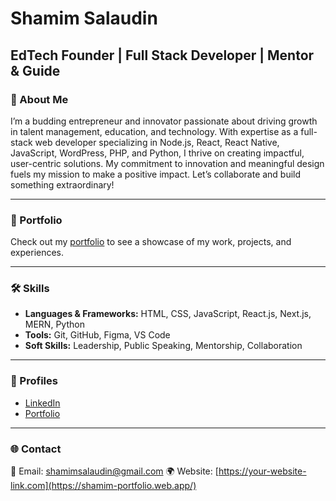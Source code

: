 # Shamim Salaudin

 **EdTech Founder** | **Full Stack Developer** | **Mentor & Guide**
---

### 👋 About Me


I’m a budding entrepreneur and innovator passionate about driving growth in talent management, education, and technology. With expertise as a full-stack web developer specializing in Node.js, React, React Native, JavaScript, WordPress, PHP, and Python, I thrive on creating impactful, user-centric solutions. My commitment to innovation and meaningful design fuels my mission to make a positive impact. Let’s collaborate and build something extraordinary! 

---

### 🔗 Portfolio

Check out my [portfolio](https://shamim-portfolio.web.app/) to see a showcase of my work, projects, and experiences.

---

### 🛠️ Skills

- **Languages & Frameworks:** HTML, CSS, JavaScript, React.js, Next.js, MERN, Python
- **Tools:** Git, GitHub, Figma, VS Code
- **Soft Skills:** Leadership, Public Speaking, Mentorship, Collaboration

---

### 📂 Profiles

- [LinkedIn](https://www.linkedin.com/in/shamim-salaudin/)  
- [Portfolio](https://shamim-portfolio.web.app/)

---

### 🌐 Contact

📧 Email: shamimsalaudin@gmail.com 
🌍 Website: [https://your-website-link.com](https://shamim-portfolio.web.app/)

